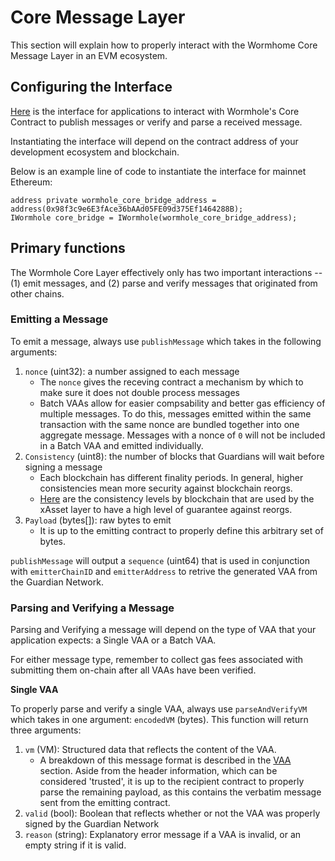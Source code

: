 # Core Message Layer

This section will explain how to properly interact with the Wormhome Core Message Layer in an EVM ecosystem.

## Configuring the Interface

[Here](https://github.com/wormhole-foundation/wormhole/blob/dev.v2/ethereum/contracts/interfaces/IWormhole.sol) is the interface for applications to interact with Wormhole's Core Contract to publish messages or verify and parse a received message.

Instantiating the interface will depend on the contract address of your development ecosystem and blockchain.

Below is an example line of code to instantiate the interface for mainnet Ethereum:

```
address private wormhole_core_bridge_address = address(0x98f3c9e6E3fAce36bAAd05FE09d375Ef1464288B);
IWormhole core_bridge = IWormhole(wormhole_core_bridge_address);
```

## Primary functions

The Wormhole Core Layer effectively only has two important interactions -- (1) emit messages, and (2) parse and verify messages that originated from other chains.

### Emitting a Message

To emit a message, always use `publishMessage` which takes in the following arguments:

1.  `nonce` (uint32): a number assigned to each message
    - The `nonce` gives the receving contract a mechanism by which to make sure it does not double process messages
    - Batch VAAs allow for easier compsability and better gas efficiency of multiple messages. To do this, messages emitted within the same transaction with the same nonce are bundled together into one aggregate message. Messages with a nonce of `0` will not be included in a Batch VAA and emitted individually.
2.  `Consistency` (uint8): the number of blocks that Guardians will wait before signing a message
    - Each blockchain has different finality periods. In general, higher consistencies mean more security against blockchain reorgs.
    - [Here]() are the consistency levels by blockchain that are used by the xAsset layer to have a high level of guarantee against reorgs.
3.  `Payload` (bytes[]): raw bytes to emit
    - It is up to the emitting contract to properly define this arbitrary set of bytes.

`publishMessage` will output a `sequence` (uint64) that is used in conjunction with `emitterChainID` and `emitterAddress` to retrive the generated VAA from the Guardian Network.

### Parsing and Verifying a Message

Parsing and Verifying a message will depend on the type of VAA that your application expects: a Single VAA or a Batch VAA.

For either message type, remember to collect gas fees associated with submitting them on-chain after all VAAs have been verified.

**Single VAA**

To properly parse and verify a single VAA, always use `parseAndVerifyVM` which takes in one argument: `encodedVM` (bytes). This function will return three arguments:

1. `vm` (VM): Structured data that reflects the content of the VAA.
   - A breakdown of this message format is described in the [VAA](../../wormhole/4_vaa.md) section. Aside from the header information, which can be considered 'trusted', it is up to the recipient contract to properly parse the remaining payload, as this contains the verbatim message sent from the emitting contract.
2. `valid` (bool): Boolean that reflects whether or not the VAA was properly signed by the Guardian Network
3. `reason` (string): Explanatory error message if a VAA is invalid, or an empty string if it is valid.

<!--
TODO
everything about this
**Batch VAA**


To properly parse and verify a batch VAA, always use `parseAndVerifyBatchVM` which takes in two arguments: `encodedVM` (bytes) and `cache` (bool).

Batch VAAs are designed so that relayers can choose to submit any subset of the observations batched together. It is the receiving contract's responsiblity to verify that all VAAs contained in a batch are submitted.

---

Code recommendation, write the code which expects to receive a VAA to utilize parseAndVerifyVM(? unsure if this is the correct call). That way, your code will be able to handle either type 1 VAAs (single VAAs), or type 3 VAAs (headless VAAs). This allows it to utilize both single & batch VAAs and dramatically increases composeability. \*this only requires like two or three lines of code, so this would be a good candidate for a code example which shows how to properly use batch vaas without breaking composeability. Should note that the module code still ALWAYS needs to verify, but should do so with the 'single' message verifying and then expose that function publicly in order to enable composeability.

-->
